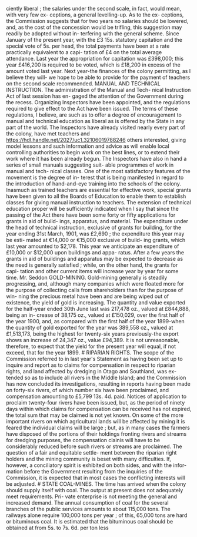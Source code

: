 ciently liberal ; the salaries under the second scale, in fact, would mean, with very few ex- ceptions, a general levelling-up. As to the ex- ceptions, the Commission suggests that for two years no salaries should be lowered, and, as the cost of the concession would be trifling, this suggestion may readily be adopted without in- terfering with the general scheme. Since January of the present year, with the £3 15s. statutory capitation and the special vote of 5s. per head, the total payments have been at a rate practically equivalent to a capi- tation of £4 on the total average attendance. Last year the appropriation for capitation was £398,000; this year £416,200 is required to be voted, which is £18,200 in excess of the amount voted last year. Next year-the finances of the colony permitting, as I believe they will- we hope to be able to provide for the payment of teachers on the second scale recommended. MANUAL AND TECHNICAL INSTRUCTION. The administration of the Manual and Tech- nical Instruction Act of last session has en- gaged the attention of the Government during the recess. Organizing Inspectors have been appointed, and the regulations required to give effect to the Act have been issued. The terms of these regulations, I believe, are such as to offer a degree of encouragement to manual and technical education as liberal as is offered by the State in any part of the world. The Inspectors have already visited nearly every part of the colony, have met teachers and https://hdl.handle.net/2027/uc1.32106019788246 others interested, giving model lessons and such information and advice as will enable local controlling authorities to begin work on the best lines, or to extend their work where it has been already begun. The Inspectors have also in hand a series of small manuals suggesting suit- able programmes of work in manual and tech- nical classes. One of the most satisfactory features of the movement is the degree of in- terest that is being manifested in regard to the introduction of hand-and-eye training into the schools of the colony. Inasmuch as trained teachers are essential for effective work, special grants have been given to all the Boards of Education to enable them to establish classes for giving manual instruction to teachers. The extension of technical education proper will be sufficiently indicated when I say that since the passing of the Act there have been some forty or fifty applications for grants in aid of build- ings, apparatus, and material. The expenditure under the head of technical instruction, exclusive of grants for building, for the year ending 31st March, 1901, was £2,690 ; the expenditure this year may be esti- mated at €14,000 or €15,000 exclusive of build- ing grants, which last year amounted to $2,178. This year we anticipate an expenditure of £10,000 or $12,000 upon buildings and appa- ratus. After a few years the grants in aid of buildings and apparatus may be expected to decrease as the need is generally satisfied ; while, on the other hand, the grants for capi- tation and other current items will increase year by year for some time. Mr. Seddon GOLD-MINING. Gold-mining generally is steadily progressing, and, although many companies which were floated more for the purpose of collecting calls from shareholders than for the purpose of win- ning the precious metal have been and are being wiped out of existence, the yield of gold is increasing. The quantity and value exported for the half-year ended 30th June last was 217,478 oz., valued at £844,888, being an in- crease of 38,175 oz., valued at £150,029, over the first half of the year 1900, and, as compared with the first half of the year 1899-when the quantity of gold exported for the year was 389,558 oz., valued at £1,513,173, being the highest for twenty-six years previously-the export shows an increase of 24,347 oz., value £94,389. It is not unreasonable, therefore, to expect that the yield for the present year will equal, if not exceed, that for the year 1899. # RIPARIAN RIGHTS. The scope of the Commission referred to in last year's Statement as having been set up to inquire and report as to claims for compensation in respect to riparian rights, and land affected by dredging in Otago and Southland, was ex- tended so as to include all rivers in the Middle Island; and the Commission has now concluded its investigations, resulting in reports having been made on forty-six rivers, of which number six have been proclaimed, and compensation amounting to £5,799 13s. 4d. paid. Notices of application to proclaim twenty-four rivers have been issued, but, as the period of ninety days within which claims for compensation can be received has not expired, the total sum that may be claimed is not yet known. On some of the more important rivers on which agricultural lands will be affected by mining it is feared the individual claims will be large ; but, as in many cases the farmers have disposed of the portions of their holdings fronting rivers and streams for dredging purposes, the compensation clainis will have to be considerably reduced before such rivers or streams are proclaimed. The question of a fair and equitable settle- ment between the riparian right holders and the mining community is beset with many difficulties. If, however, a conciliatory spirit is exhibited on both sides, and with the infor- mation before the Government resulting from the inquiries of the Commission, it is expected that in most cases the conflicting interests will be adjusted. # STATE COAL-MINES. The time has arrived when the colony should supply itself with coal. The output at present does not adequately meet requirements. Pri- vate enterprise is not meeting the general and increased demand. The annual consumption of coal for the several branches of the public services amounts to about 115,000 tons. The railways alone require 100,000 tons per year ; of this, 65,000 tons are hard or bituminous coal. It is estimated that the bituminous coal should be obtained at from 5s. to 7s. 6d. per ton less 